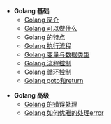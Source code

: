 * **Golang 基础**
  * [Golang 简介](go/)
  * [Golang 可以做什么](go/Golang-可以做什么.md)
  * [Golang 的特点](go/Golang-的特点.md)
  * [Golang 执行流程](go/Golang-执行流程.md)
  * [Golang 变量与数据类型](go/Golang-变量与数据类型.md)
  * [Golang 流程控制](go/Golang-流程控制.md)
  * [Golang 循环控制](go/Golang-循环控制.md)
  * [Golang goto和return](go/Golang-goto和return.md)

- **Golang 高级**
  - [Golang 的错误处理](go/Golang-的错误处理.md)
  - [Golang 如何优雅的处理error](go/Golang-如何优雅的处理error.md)

